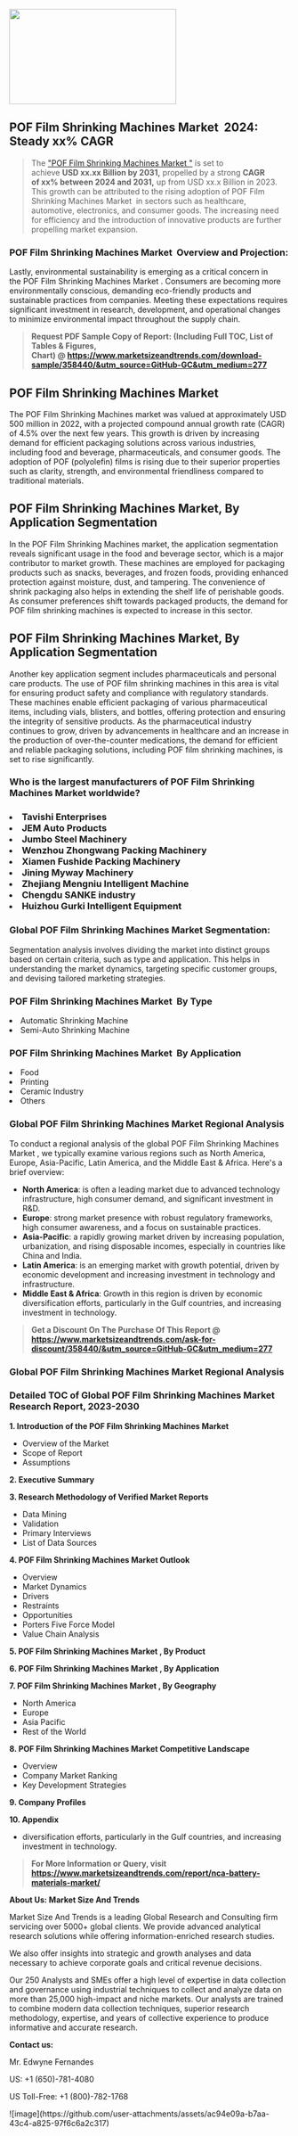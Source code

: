 <p><img class="alignnone size-medium wp-image-20088" src="https://ffe5etoiles.com/wp-content/uploads/2024/12/MST1-300x171.png" alt="" width="300" height="171" /></p><h2 id="ember46" class="ember-view reader-text-block__heading-2">POF Film Shrinking Machines Market &nbsp;2024: Steady&nbsp;xx% CAGR</h2><blockquote id="ember47" class="ember-view reader-text-block__blockquote">The&nbsp;<a class="app-aware-link " href="https://www.marketsizeandtrends.com/download-sample/358440/&utm_source=GitHub-GC&utm_medium=277" target="_blank" data-test-app-aware-link="">"POF Film Shrinking Machines Market "</a>&nbsp;is set to achieve&nbsp;<strong>USD&nbsp;xx.xx&nbsp;Billion by 2031,</strong>&nbsp;propelled by a strong&nbsp;<strong>CAGR of&nbsp;xx% between 2024 and 2031,</strong>&nbsp;up from USD xx.x Billion in 2023. This growth can be attributed to the rising adoption of&nbsp;POF Film Shrinking Machines Market &nbsp;in sectors such as healthcare, automotive, electronics, and consumer goods. The increasing need for efficiency and the introduction of innovative products are further propelling market expansion.</blockquote><h3 id="ember48" class="ember-view reader-text-block__heading-3">POF Film Shrinking Machines Market &nbsp;Overview and Projection:</h3><p id="ember49" class="ember-view reader-text-block__paragraph">Lastly, environmental sustainability is emerging as a critical concern in the&nbsp;POF Film Shrinking Machines Market . Consumers are becoming more environmentally conscious, demanding eco-friendly products and sustainable practices from companies. Meeting these expectations requires significant investment in research, development, and operational changes to minimize environmental impact throughout the supply chain.</p><blockquote id="ember50" class="ember-view reader-text-block__blockquote"><strong>Request PDF Sample Copy of Report: (Including Full TOC, List of Tables &amp; Figures, Chart)&nbsp;@&nbsp;<strong><a href="https://www.marketsizeandtrends.com/download-sample/358440/&utm_source=GitHub-GC&utm_medium=277" target="_blank">https://www.marketsizeandtrends.com/download-sample/358440/&utm_source=GitHub-GC&utm_medium=277</a></strong></strong></blockquote><h3 class=""> <h2>POF Film Shrinking Machines Market</h2><p>The POF Film Shrinking Machines market was valued at approximately USD 500 million in 2022, with a projected compound annual growth rate (CAGR) of 4.5% over the next few years. This growth is driven by increasing demand for efficient packaging solutions across various industries, including food and beverage, pharmaceuticals, and consumer goods. The adoption of POF (polyolefin) films is rising due to their superior properties such as clarity, strength, and environmental friendliness compared to traditional materials.</p><h2>POF Film Shrinking Machines Market, By Application Segmentation</h2><p>In the POF Film Shrinking Machines market, the application segmentation reveals significant usage in the food and beverage sector, which is a major contributor to market growth. These machines are employed for packaging products such as snacks, beverages, and frozen foods, providing enhanced protection against moisture, dust, and tampering. The convenience of shrink packaging also helps in extending the shelf life of perishable goods. As consumer preferences shift towards packaged products, the demand for POF film shrinking machines is expected to increase in this sector.</p><h2>POF Film Shrinking Machines Market, By Application Segmentation</h2><p>Another key application segment includes pharmaceuticals and personal care products. The use of POF film shrinking machines in this area is vital for ensuring product safety and compliance with regulatory standards. These machines enable efficient packaging of various pharmaceutical items, including vials, blisters, and bottles, offering protection and ensuring the integrity of sensitive products. As the pharmaceutical industry continues to grow, driven by advancements in healthcare and an increase in the production of over-the-counter medications, the demand for efficient and reliable packaging solutions, including POF film shrinking machines, is set to rise significantly.</p></h3><h3 id="" class="">Who is the largest manufacturers of&nbsp;POF Film Shrinking Machines Market  worldwide?</h3><h3 class=""></Li><Li>Tavishi Enterprises</Li><Li> JEM Auto Products</Li><Li> Jumbo Steel Machinery</Li><Li> Wenzhou Zhongwang Packing Machinery</Li><Li> Xiamen Fushide Packing Machinery</Li><Li> Jining Myway Machinery</Li><Li> Zhejiang Mengniu Intelligent Machine</Li><Li> Chengdu SANKE industry</Li><Li> Huizhou Gurki Intelligent Equipment</h3><h3 id="ember53" class="ember-view reader-text-block__heading-3">Global&nbsp;POF Film Shrinking Machines Market  Segmentation:</h3><p id="ember54" class="ember-view reader-text-block__paragraph">Segmentation analysis involves dividing the market into distinct groups based on certain criteria, such as type and application. This helps in understanding the market dynamics, targeting specific customer groups, and devising tailored marketing strategies.</p><h3 id="" class="">POF Film Shrinking Machines Market &nbsp;By Type</h3><p></Li><Li>Automatic Shrinking Machine</Li><Li> Semi-Auto Shrinking Machine</p><h3 id="" class="">POF Film Shrinking Machines Market &nbsp;By Application</h3><p class=""></Li><Li>Food</Li><Li> Printing</Li><Li> Ceramic Industry</Li><Li> Others</p><h3 id="ember62" class="ember-view reader-text-block__heading-3">Global POF Film Shrinking Machines Market  Regional Analysis</h3><p id="ember63" class="ember-view reader-text-block__paragraph">To conduct a regional analysis of the global POF Film Shrinking Machines Market , we typically examine various regions such as North America, Europe, Asia-Pacific, Latin America, and the Middle East &amp; Africa. Here's a brief overview:</p><ul><li><strong>North America</strong>: is often a leading market due to advanced technology infrastructure, high consumer demand, and significant investment in R&amp;D.</li><li><strong>Europe</strong>: strong market presence with robust regulatory frameworks, high consumer awareness, and a focus on sustainable practices.</li><li><strong>Asia-Pacific</strong>: a rapidly growing market driven by increasing population, urbanization, and rising disposable incomes, especially in countries like China and India.</li><li><strong>Latin America</strong>: is an emerging market with growth potential, driven by economic development and increasing investment in technology and infrastructure.</li><li><strong>Middle East &amp; Africa</strong>: Growth in this region is driven by economic diversification efforts, particularly in the Gulf countries, and increasing investment in technology.</li></ul><blockquote id="ember61" class="ember-view reader-text-block__blockquote"><strong>Get a Discount On The Purchase Of This Report @ <strong><a href="https://html-cleaner.com/" target="">https://www.marketsizeandtrends.com/ask-for-discount/358440/&utm_source=GitHub-GC&utm_medium=277</a></strong></strong></blockquote><h3 id="ember62" class="ember-view reader-text-block__heading-3">Global POF Film Shrinking Machines Market  Regional Analysis</h3><h3 id="" class="">Detailed TOC of Global POF Film Shrinking Machines Market  Research Report, 2023-2030</h3><p id="" class=""><strong>1. Introduction of the POF Film Shrinking Machines Market </strong></p><ul><li>Overview of the Market</li><li>Scope of Report</li><li>Assumptions</li></ul><p id="" class=""><strong>2. Executive Summary</strong></p><p id="" class=""><strong>3. Research Methodology of Verified Market Reports</strong></p><ul><li>Data Mining</li><li>Validation</li><li>Primary Interviews</li><li>List of Data Sources</li></ul><p id="" class=""><strong>4. POF Film Shrinking Machines Market  Outlook</strong></p><ul><li>Overview</li><li>Market Dynamics</li><li>Drivers</li><li>Restraints</li><li>Opportunities</li><li>Porters Five Force Model</li><li>Value Chain Analysis</li></ul><p id="" class=""><strong>5. POF Film Shrinking Machines Market , By Product</strong></p><p id="" class=""><strong>6. POF Film Shrinking Machines Market , By Application</strong></p><p id="" class=""><strong>7. POF Film Shrinking Machines Market , By Geography</strong></p><ul><li>North America</li><li>Europe</li><li>Asia Pacific</li><li>Rest of the World</li></ul><p id="" class=""><strong>8. POF Film Shrinking Machines Market  Competitive Landscape</strong></p><ul><li>Overview</li><li>Company Market Ranking</li><li>Key Development Strategies</li></ul><p id="" class=""><strong>9. Company Profiles</strong></p><p id="" class=""><strong>10. Appendix</strong></p><ul><li>diversification efforts, particularly in the Gulf countries, and increasing investment in technology.</li></ul><blockquote id="ember65" class="ember-view reader-text-block__blockquote"><strong>For More Information or Query, visit <strong><strong><a href="https://html-cleaner.com/" target="">https://www.marketsizeandtrends.com/report/nca-battery-materials-market/</a></strong></strong></strong></blockquote><p id="" class=""><strong>About Us: Market Size And Trends</strong></p><p id="" class="">Market Size And Trends is a leading Global Research and Consulting firm servicing over 5000+ global clients. We provide advanced analytical research solutions while offering information-enriched research studies.</p><p id="" class="">We also offer insights into strategic and growth analyses and data necessary to achieve corporate goals and critical revenue decisions.</p><p id="" class="">Our 250 Analysts and SMEs offer a high level of expertise in data collection and governance using industrial techniques to collect and analyze data on more than 25,000 high-impact and niche markets. Our analysts are trained to combine modern data collection techniques, superior research methodology, expertise, and years of collective experience to produce informative and accurate research.</p><p id="" class=""><strong>Contact us:</strong></p><p id="" class="">Mr. Edwyne Fernandes</p><p id="" class="">US: +1 (650)-781-4080</p><p id="" class="">US Toll-Free: +1 (800)-782-1768</p>
![image](https://github.com/user-attachments/assets/ac94e09a-b7aa-43c4-a825-97f6c6a2c317)
